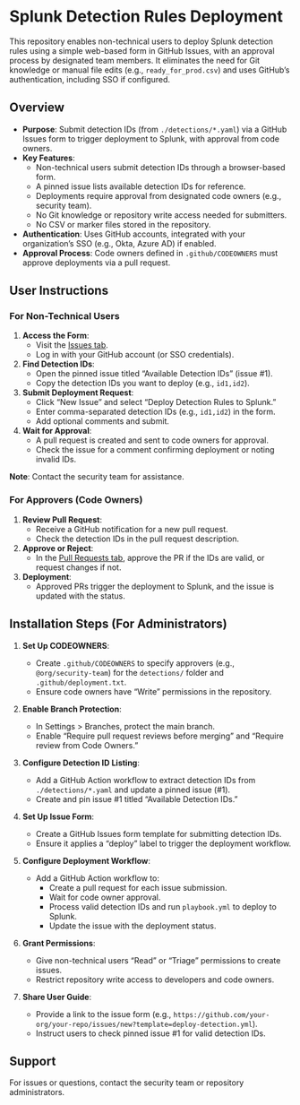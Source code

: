 # Splunk Detection Rules Deployment

This repository enables non-technical users to deploy Splunk detection rules using a simple web-based form in GitHub Issues, with an approval process by designated team members. It eliminates the need for Git knowledge or manual file edits (e.g., `ready_for_prod.csv`) and uses GitHub’s authentication, including SSO if configured.

## Overview

- **Purpose**: Submit detection IDs (from `./detections/*.yaml`) via a GitHub Issues form to trigger deployment to Splunk, with approval from code owners.
- **Key Features**:
  - Non-technical users submit detection IDs through a browser-based form.
  - A pinned issue lists available detection IDs for reference.
  - Deployments require approval from designated code owners (e.g., security team).
  - No Git knowledge or repository write access needed for submitters.
  - No CSV or marker files stored in the repository.
- **Authentication**: Uses GitHub accounts, integrated with your organization’s SSO (e.g., Okta, Azure AD) if enabled.
- **Approval Process**: Code owners defined in `.github/CODEOWNERS` must approve deployments via a pull request.

## User Instructions

### For Non-Technical Users
1. **Access the Form**:
   - Visit the [Issues tab](https://github.com/your-org/your-repo/issues).
   - Log in with your GitHub account (or SSO credentials).
2. **Find Detection IDs**:
   - Open the pinned issue titled “Available Detection IDs” (issue #1).
   - Copy the detection IDs you want to deploy (e.g., `id1,id2`).
3. **Submit Deployment Request**:
   - Click “New Issue” and select “Deploy Detection Rules to Splunk.”
   - Enter comma-separated detection IDs (e.g., `id1,id2`) in the form.
   - Add optional comments and submit.
4. **Wait for Approval**:
   - A pull request is created and sent to code owners for approval.
   - Check the issue for a comment confirming deployment or noting invalid IDs.

**Note**: Contact the security team for assistance.

### For Approvers (Code Owners)
1. **Review Pull Request**:
   - Receive a GitHub notification for a new pull request.
   - Check the detection IDs in the pull request description.
2. **Approve or Reject**:
   - In the [Pull Requests tab](https://github.com/your-org/your-repo/pulls), approve the PR if the IDs are valid, or request changes if not.
3. **Deployment**:
   - Approved PRs trigger the deployment to Splunk, and the issue is updated with the status.

## Installation Steps (For Administrators)

1. **Set Up CODEOWNERS**:
   - Create `.github/CODEOWNERS` to specify approvers (e.g., `@org/security-team`) for the `detections/` folder and `.github/deployment.txt`.
   - Ensure code owners have “Write” permissions in the repository.

2. **Enable Branch Protection**:
   - In Settings > Branches, protect the main branch.
   - Enable “Require pull request reviews before merging” and “Require review from Code Owners.”

3. **Configure Detection ID Listing**:
   - Add a GitHub Action workflow to extract detection IDs from `./detections/*.yaml` and update a pinned issue (#1).
   - Create and pin issue #1 titled “Available Detection IDs.”

4. **Set Up Issue Form**:
   - Create a GitHub Issues form template for submitting detection IDs.
   - Ensure it applies a “deploy” label to trigger the deployment workflow.

5. **Configure Deployment Workflow**:
   - Add a GitHub Action workflow to:
     - Create a pull request for each issue submission.
     - Wait for code owner approval.
     - Process valid detection IDs and run `playbook.yml` to deploy to Splunk.
     - Update the issue with the deployment status.

6. **Grant Permissions**:
   - Give non-technical users “Read” or “Triage” permissions to create issues.
   - Restrict repository write access to developers and code owners.

7. **Share User Guide**:
   - Provide a link to the issue form (e.g., `https://github.com/your-org/your-repo/issues/new?template=deploy-detection.yml`).
   - Instruct users to check pinned issue #1 for valid detection IDs.

## Support
For issues or questions, contact the security team or repository administrators.